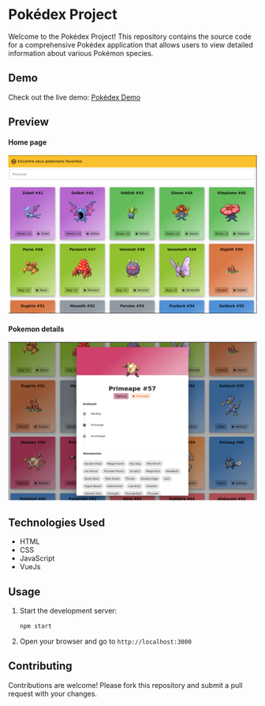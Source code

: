 # Pokédex Project

Welcome to the Pokédex Project! This repository contains the source code for a comprehensive Pokédex application that allows users to view detailed information about various Pokémon species.

## Demo

Check out the live demo: [Pokédex Demo](https://pokedex-web-nu.vercel.app/)

## Preview

#### Home page
![Pokédex home page](src/assets/github-1.png)

#### Pokemon details
![Pokédex details](src/assets/github-2.png)

## Technologies Used

- HTML
- CSS
- JavaScript
- VueJs

## Usage

1. Start the development server:
    ```bash
    npm start
    ```
2. Open your browser and go to `http://localhost:3000`

## Contributing

Contributions are welcome! Please fork this repository and submit a pull request with your changes.
